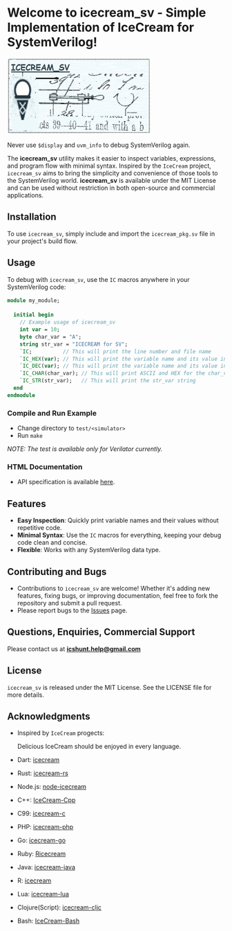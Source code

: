 # Welcome to icecream_sv - Simple Implementation of IceCream for SystemVerilog!

![icecream_sv Logo](https://github.com/xver/icecream_sv/blob/master/doc/icecream_sv_log.png)

Never use `$display` and `uvm_info` to debug SystemVerilog again.

The **icecream_sv** utility makes it easier to inspect variables, expressions, and program flow with minimal syntax. Inspired by the `IceCream` project, `icecream_sv` aims to bring the simplicity and convenience of those tools to the SystemVerilog world. **icecream_sv** is available under the MIT License and can be used without restriction in both open-source and commercial applications.

## Installation

To use `icecream_sv`, simply include and import the `icecream_pkg.sv` file in your project's build flow.

## Usage

To debug with `icecream_sv`, use the `IC` macros anywhere in your SystemVerilog code:

```systemverilog
module my_module;

  initial begin
    // Example usage of icecream_sv
    int var = 10;
    byte char_var = "A"; 
    string str_var = "ICECREAM for SV";
    `IC;          // This will print the line number and file name  
    `IC_HEX(var); // This will print the variable name and its value in hex format
    `IC_DEC(var); // This will print the variable name and its value in dec format
    `IC_CHAR(char_var); // This will print ASCII and HEX for the char_var variable
    `IC_STR(str_var);   // This will print the str_var string
  end
endmodule
```

### Compile and Run Example

- Change directory to `test/<simulator>`
- Run `make`

*NOTE: The test is available only for Verilator currently.*

### HTML Documentation

- API specification is available [here](https://raw.githack.com/xver/icecream_sv/master/doc/index.html).

## Features

- **Easy Inspection**: Quickly print variable names and their values without repetitive code.
- **Minimal Syntax**: Use the `IC` macros for everything, keeping your debug code clean and concise.
- **Flexible**: Works with any SystemVerilog data type.

## Contributing and Bugs

- Contributions to `icecream_sv` are welcome! Whether it's adding new features, fixing bugs, or improving documentation, feel free to fork the repository and submit a pull request.
- Please report bugs to the [Issues](https://github.com/xver/icecream_sv/issues) page.

## Questions, Enquiries, Commercial Support

Please contact us at **icshunt.help@gmail.com**

## License

`icecream_sv` is released under the MIT License. See the LICENSE file for more details.

## Acknowledgments

- Inspired by `IceCream` progects: 

  Delicious IceCream should be enjoyed in every language.

- Dart: [icecream](https://github.com/HallerPatrick/icecream)
- Rust: [icecream-rs](https://github.com/ericchang00/icecream-rs)
- Node.js: [node-icecream](https://github.com/jmerle/node-icecream)
- C++: [IceCream-Cpp](https://github.com/renatoGarcia/icecream-cpp)
- C99: [icecream-c](https://github.com/chunqian/icecream-c)
- PHP: [icecream-php](https://github.com/ntzm/icecream-php)
- Go: [icecream-go](https://github.com/WAY29/icecream-go)
- Ruby: [Ricecream](https://github.com/nodai2hITC/ricecream)
- Java: [icecream-java](https://github.com/Akshay-Thakare/icecream-java)
- R: [icecream](https://github.com/lewinfox/icecream)
- Lua: [icecream-lua](https://github.com/wlingze/icecream-lua)
- Clojure(Script): [icecream-cljc](https://github.com/Eigenbahn/icecream-cljc)
- Bash: [IceCream-Bash](https://github.com/jtplaarj/IceCream-Bash)


